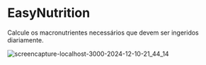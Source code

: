 # EasyNutrition
Calcule os macronutrientes necessários que devem ser ingeridos diariamente.

 
![screencapture-localhost-3000-2024-12-10-21_44_14](https://github.com/user-attachments/assets/f3a91757-a3da-4d4e-bc43-f197b7ae97ef)

